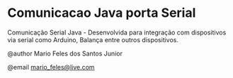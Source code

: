 # Comunicacao Java porta Serial
Comunicação Serial Java - Desenvolvida para integração com dispositivos via serial como 
Arduino, Balança entre outros dispositivos.

@author Mario Feles dos Santos Junior

@email mario_feles@live.com

